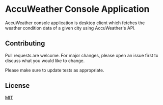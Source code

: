 # AccuWeather Console Application

AccuWeather console application is desktop client which fetches the weather condition data of a given city using AccuWeather's API.


## Contributing
Pull requests are welcome. For major changes, please open an issue first to discuss what you would like to change.

Please make sure to update tests as appropriate.

## License
[MIT](https://choosealicense.com/licenses/mit/)
